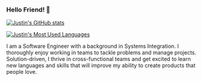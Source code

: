 ### Hello Friend! 👋

[![Justin's GitHub stats](https://github-readme-stats.vercel.app/api?username=vongdara16&theme=algolia)](https://github.com/vongdara16)

[![Justin's Most Used Languages](https://github-readme-stats.vercel.app/api/top-langs/?username=vongdara16&layout=compact&theme=github_dark)](https://github.com/vongdara16)

<!--
**vongdara16/vongdara16** is a ✨ _special_ ✨ repository because its `README.md` (this file) appears on your GitHub profile.

Here are some ideas to get you started:

- 🔭 I’m currently working on ...
- 🌱 I’m currently learning ...
- 👯 I’m looking to collaborate on ...
- 🤔 I’m looking for help with ...
- 💬 Ask me about ...
- 📫 How to reach me: ...
- 😄 Pronouns: ...
- ⚡ Fun fact: ...
-->

I am a Software Engineer with a background in Systems Integration. I thoroughly enjoy working in teams to tackle problems and manage projects. Solution-driven, I thrive in cross-functional teams and get excited to learn new languages and skills that will improve my ability to create products that people love.
